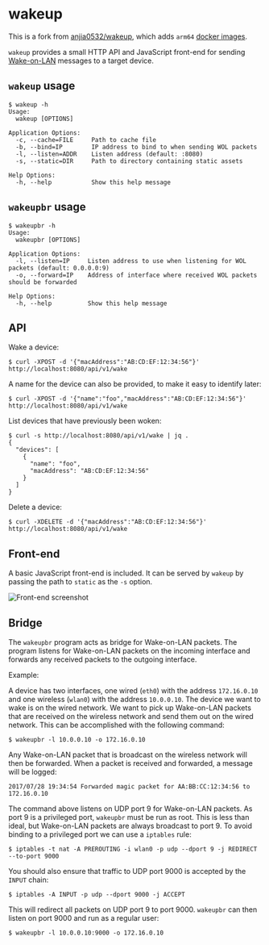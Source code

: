 # wakeup

This is a fork from [anjia0532/wakeup](https://github.com/anjia0532/wakeup), which adds `arm64` [docker images](https://hub.docker.com/repository/docker/marcosav/wakeonlan/general).

`wakeup` provides a small HTTP API and JavaScript front-end for
sending [Wake-on-LAN](https://en.wikipedia.org/wiki/Wake-on-LAN) messages to a
target device.

## `wakeup` usage

```
$ wakeup -h
Usage:
  wakeup [OPTIONS]

Application Options:
  -c, --cache=FILE     Path to cache file
  -b, --bind=IP        IP address to bind to when sending WOL packets
  -l, --listen=ADDR    Listen address (default: :8080)
  -s, --static=DIR     Path to directory containing static assets

Help Options:
  -h, --help           Show this help message
```

## `wakeupbr` usage

```
$ wakeupbr -h
Usage:
  wakeupbr [OPTIONS]

Application Options:
  -l, --listen=IP     Listen address to use when listening for WOL packets (default: 0.0.0.0:9)
  -o, --forward=IP    Address of interface where received WOL packets should be forwarded

Help Options:
  -h, --help          Show this help message
```

## API

Wake a device:

`$ curl -XPOST -d '{"macAddress":"AB:CD:EF:12:34:56"}' http://localhost:8080/api/v1/wake`

A name for the device can also be provided, to make it easy to identify later:

`$ curl -XPOST -d '{"name":"foo","macAddress":"AB:CD:EF:12:34:56"}' http://localhost:8080/api/v1/wake`

List devices that have previously been woken:

```
$ curl -s http://localhost:8080/api/v1/wake | jq .
{
  "devices": [
    {
      "name": "foo",
      "macAddress": "AB:CD:EF:12:34:56"
    }
  ]
}
```

Delete a device:

`$ curl -XDELETE -d '{"macAddress":"AB:CD:EF:12:34:56"}' http://localhost:8080/api/v1/wake`

## Front-end

A basic JavaScript front-end is included. It can be served by `wakeup` by
passing the path to `static` as the `-s` option.

![Front-end screenshot](static/screenshot.png)

## Bridge

The `wakeupbr` program acts as bridge for Wake-on-LAN packets. The program
listens for Wake-on-LAN packets on the incoming interface and forwards any
received packets to the outgoing interface.

Example:

A device has two interfaces, one wired (`eth0`) with the address `172.16.0.10`
and one wireless (`wlan0`) with the address `10.0.0.10`. The device we want to
wake is on the wired network. We want to pick up Wake-on-LAN packets that are
received on the wireless network and send them out on the wired network. This
can be accomplished with the following command:

```
$ wakeupbr -l 10.0.0.10 -o 172.16.0.10
```

Any Wake-on-LAN packet that is broadcast on the wireless network will then be
forwarded. When a packet is received and forwarded, a message will be logged:

```
2017/07/28 19:34:54 Forwarded magic packet for AA:BB:CC:12:34:56 to 172.16.0.10
```

The command above listens on UDP port 9 for Wake-on-LAN packets. As port 9 is a
privileged port, `wakeupbr` must be run as root. This is less than ideal, but
Wake-on-LAN packets are always broadcast to port 9. To avoid binding to a
privileged port we can use a `iptables` rule:

```
$ iptables -t nat -A PREROUTING -i wlan0 -p udp --dport 9 -j REDIRECT --to-port 9000
```

You should also ensure that traffic to UDP port 9000 is accepted by the `INPUT`
chain:

```
$ iptables -A INPUT -p udp --dport 9000 -j ACCEPT
```

This will redirect all packets on UDP port 9 to port 9000. `wakeupbr` can then
listen on port 9000 and run as a regular user:

```
$ wakeupbr -l 10.0.0.10:9000 -o 172.16.0.10
```
